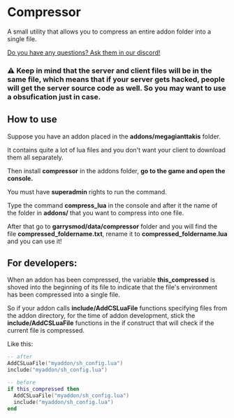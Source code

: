 # Compressor
A small utility that allows you to compress an entire addon folder into a single file.

[Do you have any questions? Ask them in our discord!](https://discord.gg/HspPfVkHGh)

<h3>⚠️ Keep in mind that the server and client files will be in the same file, which means that if your server gets hacked, people will get the server source code as well. So you may want to use a obsufication just in case.</h3>

## How to use
Suppose you have an addon placed in the **addons/megagianttakis** folder.

It contains quite a lot of lua files and you don't want your client to download them all separately.

Then install **compressor** in the addons folder, **go to the game and open the console.**

You must have **superadmin** rights to run the command.

Type the command **compress_lua** in the console and after it the name of the folder in **addons/** that you want to compress into one file.

After that go to **garrysmod/data/compressor** folder and you will find the file **compressed_foldername.txt**, rename it to **compressed_foldername.lua** and you can use it!

## For developers:
When an addon has been compressed, the variable **this_compressed** is shoved into the beginning of its file to indicate that the file's environment has been compressed into a single file.

So if your addon calls **include/AddCSLuaFile** functions specifying files from the addon directory, for the time of addon development, stick the **include/AddCSLuaFile** functions in the if construct that will check if the current file is compressed.

Like this:

```lua
-- after
AddCSLuaFile("myaddon/sh_config.lua")
include("myaddon/sh_config.lua")

-- before
if this_compressed then
  AddCSLuaFile("myaddon/sh_config.lua")
  include("myaddon/sh_config.lua")
end
```

